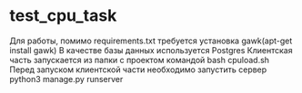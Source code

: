 # test_cpu_task
Для работы, помимо requirements.txt требуется установка gawk(apt-get install gawk)
В качестве базы данных используется Postgres
Клиентская часть запускается из папки с проектом командой bash cpuload.sh
Перед запуском клиентской части необходимо запустить сервер python3 manage.py runserver
